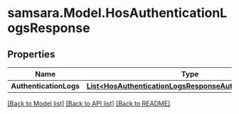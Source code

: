 # samsara.Model.HosAuthenticationLogsResponse
## Properties

Name | Type | Description | Notes
------------ | ------------- | ------------- | -------------
**AuthenticationLogs** | [**List&lt;HosAuthenticationLogsResponseAuthenticationLogs&gt;**](HosAuthenticationLogsResponseAuthenticationLogs.md) |  | [optional] 

[[Back to Model list]](../README.md#documentation-for-models) [[Back to API list]](../README.md#documentation-for-api-endpoints) [[Back to README]](../README.md)

